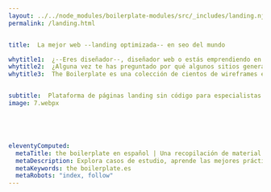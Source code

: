 ```yaml
---
layout: ../../node_modules/boilerplate-modules/src/_includes/landing.njk
permalink: /landing.html


title:  La mejor web --landing optimizada-- en seo del mundo

whytitle1:  ¿--Eres diseñador--, diseñador web o estás emprendiendo en línea?
whytitle2:  ¿Alguna vez te has preguntado por qué algunos sitios generan leads y ventas como un reloj y otros solo cuestan $$$?
whytitle3:  The Boilerplate es una colección de cientos de wireframes en alta resolución que he construido en estos 20 años como experto en diseño UI/UX, para que puedas visualizarlos o editarlos y te ayuden a planificar el rediseño de un sitio web, landing page, e-commerce o cualquier negocio en línea...


subtitle:  Plataforma de páginas landing sin código para especialistas en marketing digital basada en performance te permite diseñar, publicar y optimizar activos de marketing digital con seguimiento de microconversiones para obtener mejores tasas de conversión. 
image: 7.webpx





eleventyComputed:
  metaTitle: the boilerplate en español | Una recopilación de material para aprender the boilerplate
  metaDescription: Explora casos de estudio, aprende las mejores prácticas y mantente actualizado en este emocionante campo del diseño centrado en los the boilerplate.
  metaKeywords: the boilerplate.es
  metaRobots: "index, follow"
---
```

